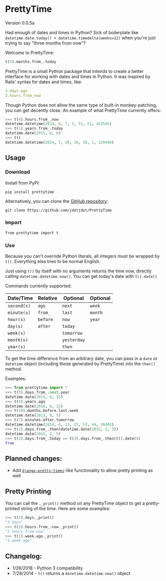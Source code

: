PrettyTime
==========

Version 0.0.5a

Had enough of dates and times in Python?  Sick of boilerplate like `datetime.date.today() + datetime.timedelta(weeks=12)` when you're just trying to say "three months from now"?

Welcome to PrettyTime:

```python
t(3).months.from_.today
``` 

PrettyTime is a small Python package that intends to create a better interface for working with dates and times in Python.  It was inspired by Rails' syntax for dates and times, like:

```ruby
3.days.ago
2.hours.from_now
```

Though Python does not allow the same type of built-in monkey-patching, you can get decently close.  An example of what PrettyTime currently offers:

```python
>>> t(4).hours.from_.now
datetime.datetime(2014, 6, 7, 3, 51, 51, 422545)
>>> t(1).years.from_.today
datetime.date(2015, 6, 6)
>>> t()
datetime.datetime(2014, 7, 28, 16, 58, 1, 229448)
```

## Usage

### Download
Install from PyPI:

    pip install prettytime

Alternatively, you can clone the [GitHub repository](https://github.com/jdotjdot/PrettyTime):

    git clone https://github.com/jdotjdot/PrettyTime

### Import

    from prettytime import t

### Use

Because you can't override Python literals, all integers must be wrapped by `t()`.  Everything else tries to be normal English.

Just using `t()` by itself with no arguments returns the time now, directly calling `datetime.datetime.now()`.  You can get today's date with `t().date()`

Commands currently supported:

Date/Time   | Relative |    Optional   |   Optional |
------------|----------|---------------|------------|
`second(s)` | `ago`    | `next`        | `week`     |
`minute(s)` | `from_`  | `last`        | `month`    |
`hour(s)`   | `before` |  `now`        | `year`     |
`day(s)`    | `after`  | `today`       |            |
`week(s)`   |          |  `tomorrow`   |            |
`month(s)`  |          |  `yesterday`  |            |
`year(s)`   |          |  `then`       |            |

To get the time difference from an arbitrary date, you can pass in a `date` or `datetime` object (including those generated by PrettyTime) into the `then()` method.

Examples:

```python
>>> from prettytime import *
>>> t(3).days.from_.next.year
datetime.date(2015, 6, 15)
>>> t(4).years.ago
datetime.date(2010, 6, 12)
>>> t(10).months.before.last.week
datetime.date(2013, 8, 5)
>>> t(7).minutes.after.tomorrow
datetime.datetime(2014, 6, 13, 23, 57, 44, 38401)
>>> t(2).days.from_.then(datetime.date(2015, 2, 3))
datetime.date(2015, 2, 5)
>>> t(3).days.from_.today == t(3).days.from_.then(t().date())
True
```

## Planned changes:

 + Add [`django-pretty-times`](https://pypi.python.org/pypi/django-pretty-times/0.1.0)-like functionality to allow pretty printing as well

## Pretty Printing

You can call the `._print()` method on any PrettyTime object to get a pretty-printed string of the time. Here are some examples:

```python
>>> t(3).days._print()
"3 days"
>>> t(2).hours.from_.now._print()
"2 hours from now"
>>> t(1).week.ago._print()
"1 week ago"
```

## Changelog:
 + 1/28/2018 - Python 3 compatibility
 + 7/28/2014 - `t()` returns a `datetime.datetime.now()` object
